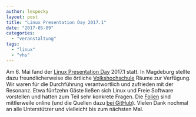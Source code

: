 ```yaml
---
author: lespocky
layout: post
title: "Linux Presentation Day 2017.1"
date: "2017-05-09"
categories: 
  - "veranstaltung"
tags: 
  - "linux"
  - "vhs"
---
```


Am 6. Mai fand der [Linux Presentation Day](http://www.linux-presentation-day.de/) 2017.1 statt. In Magdeburg stellte dazu freundlicherweise die örtliche [Volkshochschule](https://www.vhs.magdeburg.de/) Räume zur Verfügung. Wir waren für die Durchführung verantwortlich und zufrieden mit der Resonanz. Etwa fünfzehn Gäste ließen sich Linux und Freie Software vorstellen und hatten zum Teil sehr konkrete Fragen. Die [Folien](/assets/pdf/2017/lpd_2017-05-06.pdf) sind mittlerweile online (und die Quellen dazu [bei GitHub](https://github.com/netz39/Talks/tree/master/lpd)). Vielen Dank nochmal an alle Unterstützer und vielleicht bis zum nächsten Mal.
